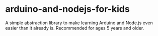 # arduino-and-nodejs-for-kids
A simple abstraction library to make learning Arduino and Node.js even easier than it already is. Recommended for ages 5 years and older.
